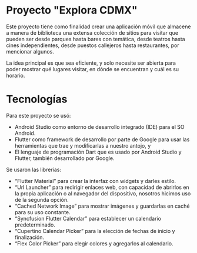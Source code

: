 # Proyecto "Explora CDMX"
Este proyecto tiene como finalidad crear una aplicación móvil que almacene
a manera de biblioteca una extensa colección de sitios para visitar que
pueden ser desde parques hasta bares con temática, desde teatros hasta cines
independientes, desde puestos callejeros hasta restaurantes, por mencionar
algunos.

La idea principal es que sea eficiente, y solo necesite ser abierta para poder
mostrar qué lugares visitar, en dónde se encuentran y cuál es su horario.

# Tecnologías
Para este proyecto se usó:
* Android Studio como entorno de desarrollo integrado (IDE) para el SO Android.
* Flutter como framework de desarrollo por parte de Google para usar las 
  herramientas que trae y modificarlas a nuestro antojo, y
* El lenguaje de programación Dart que es usado por Android Studio y Flutter,
  también desarrollado por Google.

Se usaron las librerías: 
* “Flutter Material” para crear la interfaz con widgets y darles estilo.
* “Url Launcher” para redirigir enlaces web, con capacidad de abrirlos en la
  propia aplicación o al navegador del dispositivo, nosotros hicimos uso de la
  segunda opción.
* “Cached Network Image” para mostrar imágenes y guardarlas en caché para su
  uso constante.
* “Syncfusion Flutter Calendar” para establecer un calendario predeterminado.
* “Cupertino Calendar Picker” para la elección de fechas de inicio y finalización.
* “Flex Color Picker” para elegir colores y agregarlos al calendario.